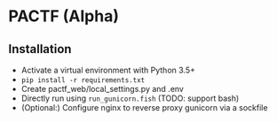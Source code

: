 # PACTF (Alpha)

## Installation

- Activate a virtual environment with Python 3.5+
- `pip install -r requirements.txt`
- Create pactf_web/local_settings.py and .env
- Directly run using `run_gunicorn.fish` (TODO: support bash)
- (Optional:) Configure nginx to reverse proxy gunicorn via a sockfile
